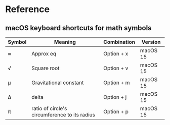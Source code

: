 # Reference

## macOS keyboard shortcuts for math symbols

| Symbol | Meaning | Combination | Version |
|---|---|---|---|
| ≈ | Approx eq | Option + x | macOS 15 |
| √ | Square root | Option + v | macOS 15 |
| µ | Gravitational constant | Option + m | macOS 15 |
| ∆ | delta | Option + j | macOS 15 |
| π | ratio of circle's circumference to its radius | Option + p | macOS 15 |
